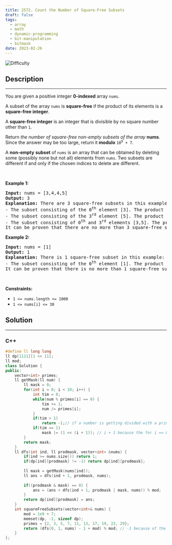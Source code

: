 ```yaml
---
title: 2572. Count the Number of Square-Free Subsets
draft: false
tags: 
  - array
  - math
  - dynamic-programming
  - bit-manipulation
  - bitmask
date: 2023-02-26
---
```


![Difficulty](https://img.shields.io/badge/Difficulty-Medium-blue.svg)

## Description

---
<p>You are given a positive integer <strong>0-indexed</strong>&nbsp;array <code>nums</code>.</p>

<p>A subset of the array <code>nums</code> is <strong>square-free</strong> if the product of its elements is a <strong>square-free integer</strong>.</p>

<p>A <strong>square-free integer</strong> is an integer that is divisible by no square number other than <code>1</code>.</p>

<p>Return <em>the number of square-free non-empty subsets of the array</em> <strong>nums</strong>. Since the answer may be too large, return it <strong>modulo</strong> <code>10<sup>9</sup> + 7</code>.</p>

<p>A <strong>non-empty</strong>&nbsp;<strong>subset</strong> of <code>nums</code> is an array that can be obtained by deleting some (possibly none but not all) elements from <code>nums</code>. Two subsets are different if and only if the chosen indices to delete are different.</p>

<p>&nbsp;</p>
<p><strong class="example">Example 1:</strong></p>

<pre>
<strong>Input:</strong> nums = [3,4,4,5]
<strong>Output:</strong> 3
<strong>Explanation:</strong> There are 3 square-free subsets in this example:
- The subset consisting of the 0<sup>th</sup> element [3]. The product of its elements is 3, which is a square-free integer.
- The subset consisting of the 3<sup>rd</sup> element [5]. The product of its elements is 5, which is a square-free integer.
- The subset consisting of 0<sup>th</sup> and 3<sup>rd</sup> elements [3,5]. The product of its elements is 15, which is a square-free integer.
It can be proven that there are no more than 3 square-free subsets in the given array.</pre>

<p><strong class="example">Example 2:</strong></p>

<pre>
<strong>Input:</strong> nums = [1]
<strong>Output:</strong> 1
<strong>Explanation:</strong> There is 1 square-free subset in this example:
- The subset consisting of the 0<sup>th</sup> element [1]. The product of its elements is 1, which is a square-free integer.
It can be proven that there is no more than 1 square-free subset in the given array.
</pre>

<p>&nbsp;</p>
<p><strong>Constraints:</strong></p>

<ul>
	<li><code>1 &lt;= nums.length&nbsp;&lt;= 1000</code></li>
	<li><code>1 &lt;= nums[i] &lt;= 30</code></li>
</ul>


## Solution

---
### C++
``` cpp title='count-the-number-of-square-free-subsets'
#define ll long long
ll dp[1111][1 << 11];
ll mod;
class Solution {
public:
    vector<int> primes;
    ll getMask(ll num) {
        ll mask = 0;
        for(int i = 0; i < 10; i++) {
            int tim = 0;
            while(num % primes[i] == 0) {
                tim += 1;
                num /= primes[i];
            }
            if(tim > 1) 
				return -1;// if a number is getting divided with a prime more than 1 time meaning it can be divided by that primes square
            if(tim == 1) 
				mask |= (1 << (i + 1)); // i + 1 because the for i == 0 product 1 has already been taken
        }
        return mask;
    }
    ll dfs(int ind, ll prodmask, vector<int> &nums) {
        if(ind >= nums.size()) return 1;
        if(dp[ind][prodmask] != -1) return dp[ind][prodmask];
        
        ll mask = getMask(nums[ind]);
        ll ans = dfs(ind + 1, prodmask, nums);
        
        if((prodmask & mask) == 0) {
            ans = (ans + dfs(ind + 1, prodmask | mask, nums)) % mod;
        }
        return dp[ind][prodmask] = ans;
    }
    int squareFreeSubsets(vector<int>& nums) {
        mod = 1e9 + 7;
        memset(dp, -1, sizeof dp);
        primes = {2, 3, 5, 7, 11, 13, 17, 19, 23, 29};
        return (dfs(0, 1, nums) - 1 + mod) % mod; // -1 because of the case when we have not taken any number
    }
};

```

